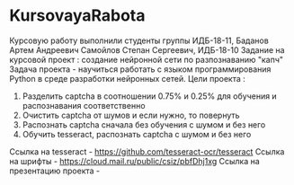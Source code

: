 # KursovayaRabota
Курсовую работу выполнили студенты группы ИДБ-18-11, Баданов Артем Андреевич
Самойлов Степан Сергеевич, ИДБ-18-10
Задание на курсовой проект : создание нейронной сети по разпознаванию "капч"
Задача проекта - научиться работать с языком программирования Python в среде разработки нейронных сетей.
Цели проекта : 
1.	Разделить captcha в соотношении 0.75% и 0.25% для обучения и распознавания соответственно
2.	Очистить captcha от шумов и если нужно, то повернуть 
3.	Распознать captcha сначала без обучения с шумом и без него
4.	Обучить tesseract, распознать captcha c шумом и без него


Ссылка на tesseract - https://github.com/tesseract-ocr/tesseract
Ссылка на шрифты - https://cloud.mail.ru/public/csiz/pbfDhj1xg
Ссылка на презентацию проекта - 
